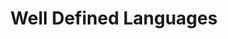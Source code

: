 ---
types: "word"

title: "Well Defined Languages"

categories: ['']

tags: ['Well', 'Defined', 'Languages']

arabic: 'لغات مهذبة التعريف'

arexps: []

enwords: ['Well Defined Languages']

enexps: []

arlexicons: 'ل'

enlexicons: 'W'

authors: ['Ruqayya Roshdy']

translators: ['']

citations: 'العربية والذكاء الاصطناعي'

sources: 'مركز الملك عبدالله بن عبدالعزيز الدولي لخدمة اللغة العربية'

word: "true"

slug: ""
---